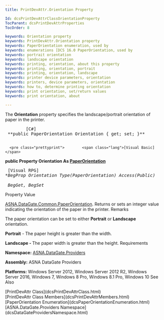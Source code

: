 ```yaml
---
title: PrintDevAttr.Orientation Property

Id: dcsPrintDevAttrClassOrientationProperty
TocParent: dcsPrintDevAttrProperties
TocOrder: 8

keywords: Orientation property
keywords: PrintDevAttr.Orientation property
keywords: PaperOrientation enumeration, used by
keywords: enumerations [DCS 16.0 PaperOrientation, used by
keywords: portrait orientation
keywords: landscape orientation
keywords: printing, orientation, about this property
keywords: printing, orientation, portrait
keywords: printing, orientation, landscape
keywords: printer device parameters, orientation
keywords: printers, device parameters, orientation
keywords: how to, determine printing orientation
keywords: print orientation, set/return values
keywords: print orientation, about

---
```


The **Orientation** property specifies the landscape/portrait orientation of paper in the printer. 
<pre class="prettyprint">        <span class="lang">[C#]</span>
 **public PaperOrientation Orientation { get; set; }** 
      </pre>
      <pre class="prettyprint">        <span class="lang">[Visual Basic] </span>
 **public Property Orientation As [PaperOrientation](dcsPaperOrientationEnumeration.html)** 
      </pre>
      <pre class="prettyprint">        <span class="lang">[Visual RPG]</span>
 **BegProp Orientation Type(PaperOrientation) Access(*Public) <br />    BegGet,    BegSet** 
      </pre>

Property Value

[ASNA.DataGate.Common.PaperOrientation](dcsPaperOrientationEnumeration.html). Returns or sets an integer value indicating the orientation of the paper in the printer. 
Remarks

The paper orientation can be set to either <span style="FONT-WEIGHT: bold">Portrait</span> or <span style="FONT-WEIGHT: bold">Landscape</span> orientation.

<span style="FONT-WEIGHT: bold">Portrait</span> - The paper height is greater than the width.

<span style="FONT-WEIGHT: bold">Landscape - </span>The paper width is greater than the height. 
Requirements

**Namespace:** [ ASNA.DataGate.Providers](dcsDataGateProvidersNamespace.html) 

**Assembly:** ASNA DataGate Providers

**Platforms:** Windows Server 2012, Windows Server 2012 R2, Windows Server 2016, Windows 7, Windows 8 Pro, Windows 8.1 Pro, Windows 10
See Also

<dl />
      [PrintDevAttr Class](dcsPrintDevAttrClass.html)
      <br />
      [PrintDevAttr Class Members](dcsPrintDevAttrMembers.html)
      <br />
      [PaperOrientation Enumeration](dcsPaperOrientationEnumeration.html)
      <br />
      [ASNA.DataGate.Providers Namespace](dcsDataGateProvidersNamespace.html)

